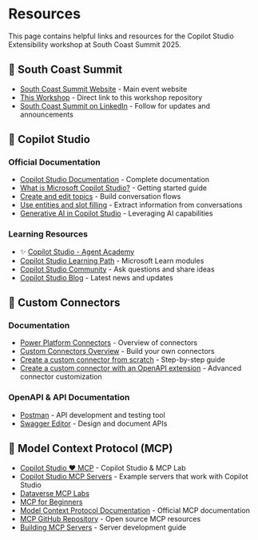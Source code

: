 # Resources

This page contains helpful links and resources for the Copilot Studio Extensibility workshop at South Coast Summit 2025.

## 🎉 South Coast Summit

- [South Coast Summit Website](https://southcoastsummit.com/) - Main event website
- [This Workshop](https://aka.ms/scs25-copilot-studio) - Direct link to this workshop repository
- [South Coast Summit on LinkedIn](https://www.linkedin.com/company/south-coast-summit/) - Follow for updates and announcements

## 🤖 Copilot Studio

### Official Documentation

- [Copilot Studio Documentation](https://learn.microsoft.com/microsoft-copilot-studio/) - Complete documentation
- [What is Microsoft Copilot Studio?](https://learn.microsoft.com/microsoft-copilot-studio/fundamentals-what-is-copilot-studio) - Getting started guide
- [Create and edit topics](https://learn.microsoft.com/microsoft-copilot-studio/authoring-create-edit-topics) - Build conversation flows
- [Use entities and slot filling](https://learn.microsoft.com/microsoft-copilot-studio/advanced-entities-slot-filling) - Extract information from conversations
- [Generative AI in Copilot Studio](https://learn.microsoft.com/microsoft-copilot-studio/nlu-gpt-overview) - Leveraging AI capabilities

### Learning Resources

- ✨ [Copilot Studio - Agent Academy](https://aka.ms/agent-academy)
- [Copilot Studio Learning Path](https://learn.microsoft.com/training/paths/work-power-virtual-agents/) - Microsoft Learn modules
- [Copilot Studio Community](https://community.powerplatform.com/forums/thread/?groupid=db8f53c2-767d-47d6-a1ae-fe4c828a6553) - Ask questions and share ideas
- [Copilot Studio Blog](https://www.microsoft.com/microsoft-copilot/blog/copilot-studio) - Latest news and updates

## 🔌 Custom Connectors

### Documentation

- [Power Platform Connectors](https://learn.microsoft.com/connectors/) - Overview of connectors
- [Custom Connectors Overview](https://learn.microsoft.com/connectors/custom-connectors/) - Build your own connectors
- [Create a custom connector from scratch](https://learn.microsoft.com/connectors/custom-connectors/define-blank) - Step-by-step guide
- [Create a custom connector with an OpenAPI extension](https://learn.microsoft.com/connectors/custom-connectors/openapi-extensions) - Advanced connector customization

### OpenAPI & API Documentation

- [Postman](https://www.postman.com/) - API development and testing tool
- [Swagger Editor](https://editor.swagger.io/) - Design and document APIs

## 🧠 Model Context Protocol (MCP)

- [Copilot Studio ❤️ MCP](https://aka.ms/mcsmcp/lab) - Copilot Studio & MCP Lab
- [Copilot Studio MCP Servers](https://aka.ms/copilot-studio-mcp) - Example servers that work with Copilot Studio
- [Dataverse MCP Labs](https://aka.ms/dataverse/mcp/lab)
- [MCP for Beginners](https://aka.ms/mcp-for-beginners)
- [Model Context Protocol Documentation](https://modelcontextprotocol.io/) - Official MCP documentation
- [MCP GitHub Repository](https://github.com/modelcontextprotocol) - Open source MCP resources
- [Building MCP Servers](https://modelcontextprotocol.io/docs/concepts/servers) - Server development guide
